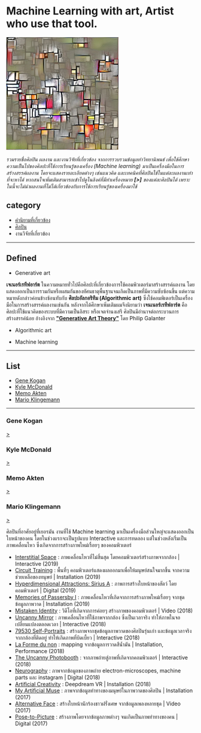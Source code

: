 # Machine Learning with art, Artist who use that tool.

<img src="data/1.jpg" width="300">

_รวมรายชื่อศิลปิน ผลงาน และงานวิจัยที่เกี่ยวข้อง จากการรวบรวมข้อมูลทำวิทยานิพนธ์ เพื่อใช้ศึกษาความเป็นไปของศิลปะที่ใช้การเรียนรู้ของเครื่อง (Machine learning) มาเป็นเครื่องมือในการสร้างสรรค์ผลงาน โดยจะแสดงรายละเอียดต่างๆ เช่นแนวคิด และเทคนิคที่ศิลปินใช้ในแต่ละผลงานเท่าที่จะหาได้ หากสนใจเพิ่มเติมสามารถเข้าไปดูในลิงค์ที่มีทำเครื่องหมาย **[>]** ของแต่ละศิลปินได้ เพราะในนี้จะไม่นำผลงานที่ไม่ได้เกี่ยวข้องกับการใช้การเรียนรู้ของเครื่องมาใช้_


## category
+ [คำนิยามที่เกี่ยวข้อง](#Defined)
+ [ศิลปิน](#List)
+ งานวิจัยที่เกี่ยวข้อง 

-----
## Defined 
- Generative art

**เจเนอร์เรทีฟอาร์ต** ในความหมายทั่วไปคือศิลปะที่เกี่ยวข้องการใช้คอมพิวเตอร์มาสร้างสรรค์ผลงาน โดยแสดงออกเป็นการรวมกันหรือผสมกันของทัศนธาตุพื้นฐานจนเกิดเป็นภาพที่มีความซับซ้อนขึ้น แต่ความหมายดังกล่าวค่อนข้างซ้อนทับกับ **ศิลปะอัลกอริทึม (Algorithmic art)** ซึ่งใช้คอมพิเตอร์เป็นเครื่องมือในการสร้างสรรค์ผลงานเช่นกัน หลังจากได้ศึกษาเพิ่มเติมผมจึงนิยามว่า **เจนเนอร์เรทีฟอาร์ต** คือศิลปะที่ใช้แนวคิดของระบบที่มีความเป็นอิสระ หรือเจตจำนงเสรี ศิลปินมีอำนาจต่อกระบวนการสร้างสรรค์น้อย อ้างอิงจาก **["Generative Art Theory"](https://philipgalanter.com/downloads/ga2003_what_is_genart.pdf)** โดย Philip Galanter 

- Algorithmic art

- Machine learning


-----

## List
- [Gene Kogan](#Gene-Kogan) 
- [Kyle McDonald](#Kyle-McDonald)
- [Memo Akten](#Memo-Akten)
- [Mario Klingemann](#Mario-Klingemann)

-----
### Gene Kogan 
[>](http://genekogan.com) 




### Kyle McDonald 
[>](https://kylemcdonald.net)



### Memo Akten 
[>](http://www.memo.tv/works/#)



### Mario Klingemann
[>](http://quasimondo.com)

ศิลปินที่อาศัยอยู่ที่เยอรมัน งานที่ใช้ Machine learning มาเป็นเครื่องมือส่วนใหญ่จะแสดงออกเป็นใบหน้าของคน โดยในช่วงแรกจะเป็นรูปแบบ Interactive และการทดลอง แต่ในช่วงหลังเริ่มเป็นภาพเคลื่อนไหว ซึ่งเกิดจากการสร้างภาพใหม่เรื่อยๆ ของคอมพิวเตอร์

- [Interstitial Space](https://twitter.com/quasimondo/status/1119257923811708928?lang=en)  : ภาพเคลื่อนไหวที่ไม่สิ้นสุด โดยคอมพิวเตอร์สร้างภาพจากกล้อง | Interactive (2019)
- [Circuit Training](https://vimeo.com/338883309) : พื้นที่ๆ คอมพิวเตอร์แสดงผลออกมาเพื่อให้มนุษย์สนใจมากขึ้น จากความช่วยเหลือของทนุษย์ | Installation (2019)
- [Hyperdimensional Attractions: Sirius A](https://twitter.com/quasimondo/status/1091260868661256192) : ภาพการสร้างใบหน้าของสัตว์ โดยคอมพิวเตอร์ | Digital (2019)
- [Memories of Passersby I](https://www.artsy.net/artwork/mario-klingemann-memories-of-passersby-i-version-companion) : ภาพเคลื่อนไหวที่เกิดจากการสร้างภาพใหม่เรื่อยๆ จากชุดข้อมูลภาพวาด | Installation (2019)
- [Mistaken Identity](https://twitter.com/quasimondo/status/1047450902704078848) : วิดีโอที่เกิดจากการค่อยๆ สร้างภาพของคอมพิวเตอร์ | Video (2018)
- [Uncanny Mirror](https://twitter.com/quasimondo/status/1038089301085413376) : ภาพเคลื่อนไหวที่ใช้ภาพจากกล้อง ซึ่งเป็นเวลาจริง ทำให้ภาพในจอเปลี่ยนแปลงตลอดเวลา | Interactive (2018)
- [79530 Self-Portraits](https://ars.electronica.art/error/en/selfportraits/) : สร้างภาพจากชุดข้อมูลภาพวาดของศิลปินรุ่นเก่า และข้อมูลเวลาจริงจากกล้องที่ติดอยู่ ทำให้เกิดภาพที่บิดเบี้ยว | Interactive (2018)
- [La Forme du non](https://albertbarque.com/myartificialmuse/) : mapping จากข้อมูลการวาดสีน้ำมัน | Installation, Performance (2018)
- [The Uncanny Photobooth](https://www.flickr.com/photos/quasimondo/45379349534) : จากภาพถ่ายสู่ภาพที่เกิดจากคอมพิวเตอร์ | Interactive (2018)
- [Neurography](https://thephotographersgallery.org.uk/whats-on/display/mario-klingemann-neurography) : ภาพจากข้อมูลของภาพถ่าย electron-microscopes, machine parts และ instagram | Digital (2018)
- [Artificial Creativity](http://bostoncyberarts.org/artificial-creativity-neural-network-and-other-augmented-intelligence-art/) : Deepdream VR | Installation (2018)
- [My Artificial Muse](https://sonarplusd.com/en/programs/barcelona-2017/areas/marketlab/my-artificial-muse) : ภาพจากข้อมูลท่าทางของมนุษย์ในภาพวาดของศิลปิน | Installation (2017)
- [Alternative Face](http://underdestruction.com/2017/02/04/alternative-face/) : สร้างใบหน้านักร้องชาวฝรั่งเศษ จากข้อมูลเพลงหลายชุด | Video (2017)
- [Pose-to-Picture](https://twitter.com/quasimondo/status/897125394062745601) : สร้างภาพโดยจากข้อมูลภาพต่างๆ จนเกิดเป็นภาพท่าทางของคน | Digital (2017)
